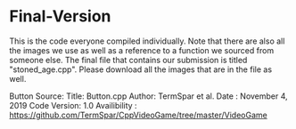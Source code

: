 # Final-Version
This is the code everyone compiled individually. Note that there are also all the images we use as well as a reference to a function we sourced from someone else. The final file that contains our submission is titled "stoned_age.cpp". Please download all the images that are in the file as well.

 Button Source:
 Title: Button.cpp
 Author: TermSpar et al.
 Date : November 4, 2019
 Code Version: 1.0
 Availibility : https://github.com/TermSpar/CppVideoGame/tree/master/VideoGame
